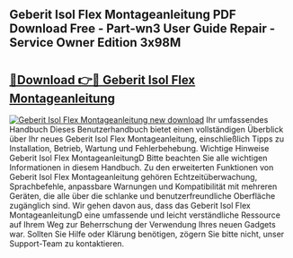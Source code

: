 ## Geberit Isol Flex Montageanleitung PDF Download Free - Part-wn3 User Guide Repair - Service Owner Edition 3x98M

# <h2><a href="http://df7who8.blite.top/?on=Geberit+Isol+Flex+Montageanleitung">🔗Download 👉🔴 Geberit Isol Flex Montageanleitung</a></h2>

[![Geberit Isol Flex Montageanleitung new download](https://i.imgur.com/lujVjoI.png)](http://df7who8.blite.top/?on=Geberit+Isol+Flex+Montageanleitung)
Ihr umfassendes Handbuch Dieses Benutzerhandbuch bietet einen vollständigen Überblick über Ihr neues Geberit Isol Flex Montageanleitung, einschließlich Tipps zu Installation, Betrieb, Wartung und Fehlerbehebung. Wichtige Hinweise Geberit Isol Flex MontageanleitungD Bitte beachten Sie alle wichtigen Informationen in diesem Handbuch. Zu den erweiterten Funktionen von Geberit Isol Flex Montageanleitung gehören Echtzeitüberwachung, Sprachbefehle, anpassbare Warnungen und Kompatibilität mit mehreren Geräten, die alle über die schlanke und benutzerfreundliche Oberfläche zugänglich sind. Wir gehen davon aus, dass das Geberit Isol Flex MontageanleitungD eine umfassende und leicht verständliche Ressource auf Ihrem Weg zur Beherrschung der Verwendung Ihres neuen Gadgets war. Sollten Sie Hilfe oder Klärung benötigen, zögern Sie bitte nicht, unser Support-Team zu kontaktieren.
